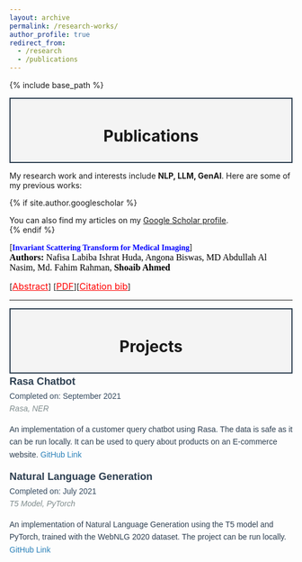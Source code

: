 ```yaml
---
layout: archive
permalink: /research-works/
author_profile: true
redirect_from:
  - /research
  - /publications
---
```


{% include base_path %}

<div style="border: 2px solid #2c3e50; 
            padding: 10px; 
            background-color: #f4f4f4;
            width: 100%;
            text-align: center;
            box-sizing: border-box;">
    <h1>Publications</h1>
</div>

<span>My research work and interests include <b>NLP, LLM, GenAI</b>. Here are some of my previous works:</span>

<!-- Publications-->

{% if site.author.googlescholar %}
  <div class="wordwrap">You can also find my articles on my <a href="{{site.author.googlescholar}}">Google Scholar profile</a>.</div>
{% endif %}

<i class='far fa-file'></i> [<span style="color:Blue;font-family:Trebuchet MS;">**Invariant Scattering Transform for Medical Imaging**</span>]<br>
<span style="color:black;font-family:Georgia">
	<font size="3"><strong>Authors:</strong> Nafisa Labiba Ishrat Huda, Angona Biswas, MD Abdullah Al Nasim, Md. Fahim Rahman, <b>Shoaib Ahmed</b></font>
</span>
<br>

[<a style="color:red;" href="#" onclick="$('#neucom_abstract').toggle();return false;"><font size="3">Abstract</font></a>] [[<span style="color:red;"><font size="3">PDF</font></span>](https://arxiv.org/pdf/2307.04771)][<a style="color:red;" href="#" onclick="$('#neucom_bib').toggle();return false;"><font size="3">Citation bib</font></a>] 

<div id="neucom_bib" class="bib" style="display:none;">
	<pre>
		Huda, N. L., Biswas, A., Nasim, M. A., Rahman, M. F., & Ahmed, S. (2023). Invariant Scattering Transform for Medical Imaging. ArXiv. /abs/2307.04771
	</pre>
</div>

<div id="neucom_abstract" class="abstract" style="display:none;">
	<p style="text-align:justify; color:black; font-family:Monaco;"> 
		<font size="3">
			Invariant scattering transform introduces a new area of research that merges signal processing with deep learning for computer vision. Nowadays, deep learning algorithms can solve various problems in the medical sector. Medical images are used to detect diseases such as brain cancer or tumor, Alzheimer's disease, breast cancer, Parkinson's disease, and many others. During the pandemic in 2020, machine learning and deep learning played a critical role in detecting COVID-19, which included mutation analysis, prediction, diagnosis, and decision-making. Medical images like X-rays, MRI (magnetic resonance imaging), and CT scans are used for detecting diseases. Another method in deep learning for medical imaging is scattering transform. It builds useful signal representations for image classification. It is a wavelet technique that is impactful for medical image classification problems. This research article discusses scattering transform as an efficient system for medical image analysis, where it's figured by scattering the signal information implemented in a deep convolutional network. A step-by-step case study is manifested in this research work.
		</font>
	</p>
</div>

---------
<!-- Projects-->
<div style="border: 2px solid #2c3e50; 
            padding: 10px; 
            background-color: #f4f4f4;
            width: 100%;
            text-align: center;
            box-sizing: border-box;">
    <h1>Projects</h1>
</div>
<div style="font-family: Arial, sans-serif; line-height: 1.6;">
    <i class="fa-brands fa-uncharted"></i>
    <b style="font-size: 1.3em; color: #2c3e50;">Rasa Chatbot</b><br>
    <span style="font-size: 1em; color: #34495e;">Completed on: September 2021</span><br>
    <i style="font-size: 1em; color: #7f8c8d;">Rasa, NER</i><br>
    <p style="font-size: 1em; color: #2c3e50;">
        An implementation of a customer query chatbot using Rasa. The data is safe as it can be run locally. It can be used to query about products on an E-commerce website.
        <a href="https://github.com/edge555/Rasa-Chatbot" style="font-size: 1em; color: #2980b9; text-decoration: none;">GitHub Link</a>
    </p>
</div>

<div style="font-family: Arial, sans-serif; line-height: 1.6;">
    <i class="fa-brands fa-uncharted"></i>
    <b style="font-size: 1.3em; color: #2c3e50;">Natural Language Generation</b><br>
    <span style="font-size: 1em; color: #34495e;">Completed on: July 2021</span><br>
    <i style="font-size: 1em; color: #7f8c8d;">T5 Model, PyTorch</i><br>
    <p style="font-size: 1em; color: #2c3e50;">
        An implementation of Natural Language Generation using the T5 model and PyTorch, trained with the WebNLG 2020 dataset. The project can be run locally.
        <a href="https://github.com/edge555/T5-NLG-Demo" style="font-size: 1em; color: #2980b9; text-decoration: none;">GitHub Link</a>
    </p>
</div>
